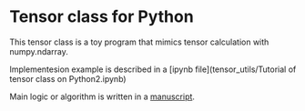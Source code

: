 # Tensor class for Python
This tensor class is a toy program that mimics tensor calculation with numpy.ndarray.

Implementesion example is described in a [ipynb file](tensor_utils/Tutorial of tensor class on Python2.ipynb)

Main logic or algorithm is written in a [manuscript](Toy_algorithm.pdf).
